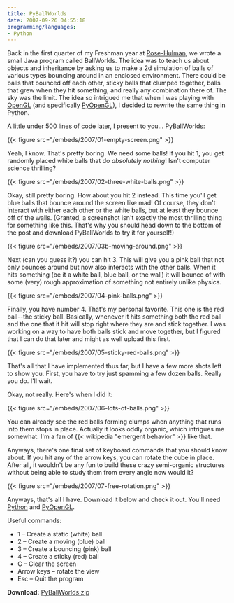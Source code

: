```yaml
---
title: PyBallWorlds
date: 2007-09-26 04:55:18
programming/languages:
- Python
---
```

Back in the first quarter of my Freshman year at <a title="Rose-Hulman Institute of Technology" href="http://www.rose-hulman.edu/">Rose-Hulman</a>, we wrote a small Java program called BallWorlds. The idea was to teach us about objects and inheritance by asking us to make a 2d simulation of balls of various types bouncing around in an enclosed environment. There could be balls that bounced off each other, sticky balls that clumped together, balls that grew when they hit something, and really any combination there of. The sky was the limit. The idea so intrigued me that when I was playing with <a title="OpenGL" href="https://www.opengl.org/">OpenGL</a> (and specifically <a title="PyOpenGL" href="http://pyopengl.sourceforge.net/">PyOpenGL</a>), I decided to rewrite the same thing in Python.

<!--more-->

A little under 500 lines of code later, I present to you... PyBallWorlds:

{{< figure src="/embeds/2007/01-empty-screen.png" >}}

Yeah, I know. That's pretty boring. We need some balls! If you hit 1, you get randomly placed white balls that do *absolutely nothing*! Isn't computer science thrilling?

{{< figure src="/embeds/2007/02-three-white-balls.png" >}}

Okay, still pretty boring. How about you hit 2 instead. This time you'll get blue balls that bounce around the screen like mad! Of course, they don't interact with either each other or the white balls, but at least they bounce off of the walls. (Granted, a screenshot isn't exactly the most thrilling thing for something like this. That's why you should head down to the bottom of the post and download PyBallWorlds to try it for yourself!)

{{< figure src="/embeds/2007/03b-moving-around.png" >}}

Next (can you guess it?) you can hit 3. This will give you a pink ball that not only bounces around but now also interacts with the other balls. When it hits something (be it a white ball, blue ball, or the wall) it will bounce of with some (very) rough approximation of something not entirely unlike physics.

{{< figure src="/embeds/2007/04-pink-balls.png" >}}

Finally, you have number 4. That's my personal favorite. This one is the red ball--the sticky ball. Basically, whenever it hits something both the red ball and the one that it hit will stop right where they are and stick together. I was working on a way to have both balls stick and move together, but I figured that I can do that later and might as well upload this first.

{{< figure src="/embeds/2007/05-sticky-red-balls.png" >}}

That's all that I have implemented thus far, but I have a few more shots left to show you. First, you have to try just spamming a few dozen balls. Really you do. I'll wait.

Okay, not really. Here's when I did it:

{{< figure src="/embeds/2007/06-lots-of-balls.png" >}}

You can already see the red balls forming clumps when anything that runs into them stops in place. Actually it looks oddly organic, which intrigues me somewhat. I'm a fan of {{< wikipedia "emergent behavior" >}} like that.

Anyways, there's one final set of keyboard commands that you should know about. If you hit any of the arrow keys, you can rotate the cube in place. After all, it wouldn't be any fun to build these crazy semi-organic structures without being able to study them from every angle now would it?

{{< figure src="/embeds/2007/07-free-rotation.png" >}}

Anyways, that's all I have. Download it below and check it out. You'll need <a title="Python" href="http://www.python.org/">Python</a> and <a title="PyOpenGL" href="http://pyopengl.sourceforge.net/">PyOpenGL</a>.

Useful commands:

* 1 – Create a static (white) ball
* 2 – Create a moving (blue) ball
* 3 – Create a bouncing (pink) ball
* 4 – Create a sticky (red) ball
* C – Clear the screen
* Arrow keys – rotate the view
* Esc – Quit the program

**Download:** [PyBallWorlds.zip](/embeds/2007/PyBallWorlds.zip)
